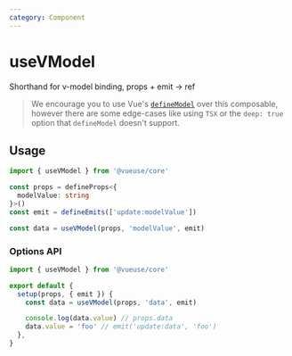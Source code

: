 ```yaml
---
category: Component
---
```


# useVModel

Shorthand for v-model binding, props + emit -> ref

> We encourage you to use Vue's [`defineModel`](https://vuejs.org/api/sfc-script-setup.html#definemodel) over this composable, however there are some edge-cases like using `TSX` or the `deep: true` option that `defineModel` doesn't support.

## Usage

```ts
import { useVModel } from '@vueuse/core'

const props = defineProps<{
  modelValue: string
}>()
const emit = defineEmits(['update:modelValue'])

const data = useVModel(props, 'modelValue', emit)
```

### Options API

```ts
import { useVModel } from '@vueuse/core'

export default {
  setup(props, { emit }) {
    const data = useVModel(props, 'data', emit)

    console.log(data.value) // props.data
    data.value = 'foo' // emit('update:data', 'foo')
  },
}
```
